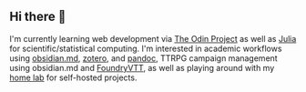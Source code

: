 ## Hi there 👋

<!--
**pat-acorn/pat-acorn** is a ✨ _special_ ✨ repository because its `README.md` (this file) appears on your GitHub profile.

Here are some ideas to get you started:

- 🔭 I’m currently working on ...
- 🌱 I’m currently learning ...
- 👯 I’m looking to collaborate on ...
- 🤔 I’m looking for help with ...
- 💬 Ask me about ...
- 📫 How to reach me: ...
- 😄 Pronouns: ...
- ⚡ Fun fact: ...
-->
I'm currently learning web development via [The Odin Project](https://www.theodinproject.com) as well as [Julia](https://www.julialang.org) for scientific/statistical computing. I'm interested in academic workflows using [obsidian.md](https://www.obsidian.md), [zotero](https://www.zotero.org), and [pandoc](https://www.pandoc.org), TTRPG campaign management using obsidian.md and [FoundryVTT](https://www.foundryvtt.com), as well as playing around with my [home lab](htt'://www.reddit.com/r/homelab) for self-hosted projects. 
